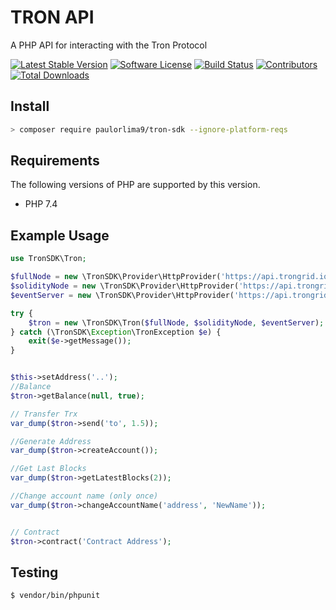 # TRON API
A PHP API for interacting with the Tron Protocol

[![Latest Stable Version](https://poser.pugx.org/paulorlima9/tron-sdk/version)](https://packagist.org/packages/paulorlima9/tron-sdk)
[![Software License](https://img.shields.io/badge/license-MIT-brightgreen.svg?style=flat-square)](LICENSE)
[![Build Status](https://api.travis-ci.com/paulorlima9/tron-sdk.svg?branch=master)](https://travis-ci.com/paulorlima9/tron-sdk)
[![Contributors](https://img.shields.io/github/contributors/paulorlima9/tron-sdk.svg)](https://github.com/paulorlima9/tron-sdk/graphs/contributors)
[![Total Downloads](https://img.shields.io/packagist/dt/paulorlima9/tron-sdk.svg?style=flat-square)](https://packagist.org/packages/paulorlima9/tron-sdk)

## Install

```bash
> composer require paulorlima9/tron-sdk --ignore-platform-reqs
```
## Requirements

The following versions of PHP are supported by this version.

* PHP 7.4

## Example Usage

```php
use TronSDK\Tron;

$fullNode = new \TronSDK\Provider\HttpProvider('https://api.trongrid.io');
$solidityNode = new \TronSDK\Provider\HttpProvider('https://api.trongrid.io');
$eventServer = new \TronSDK\Provider\HttpProvider('https://api.trongrid.io');

try {
    $tron = new \TronSDK\Tron($fullNode, $solidityNode, $eventServer);
} catch (\TronSDK\Exception\TronException $e) {
    exit($e->getMessage());
}


$this->setAddress('..');
//Balance
$tron->getBalance(null, true);

// Transfer Trx
var_dump($tron->send('to', 1.5));

//Generate Address
var_dump($tron->createAccount());

//Get Last Blocks
var_dump($tron->getLatestBlocks(2));

//Change account name (only once)
var_dump($tron->changeAccountName('address', 'NewName'));


// Contract
$tron->contract('Contract Address');


```

## Testing

``` bash
$ vendor/bin/phpunit
```

